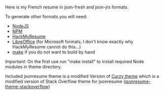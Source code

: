 Here is my French resume in json-fresh and json-jrs formats.

To generate other formats you will need:
 * [NodeJS](https://nodejs.org/)
 * [NPM](https://www.npmjs.com/)
 * [HackMyResume](https://github.com/hacksalot/HackMyResume)
 * [LibreOffice](https://www.libreoffice.org/) (for Microsoft formats; I don't know exactly why HackMyResume cannot do this...)
 * [make](https://www.gnu.org/software/make/) if you do not want to build by hand

*Important*: On the first use run "make install" to install required Node modules in theme directory.

Included jsonresume theme is a modified Version of [Curzy theme](https://github.com/Curzy/jsonresume-theme-curzy) which is a modified version of Stack Overflow theme for jsonresume ([jsonresume-theme-stackoverflow](https://github.com/francescoes/jsonresume-theme-stackoverflow))

